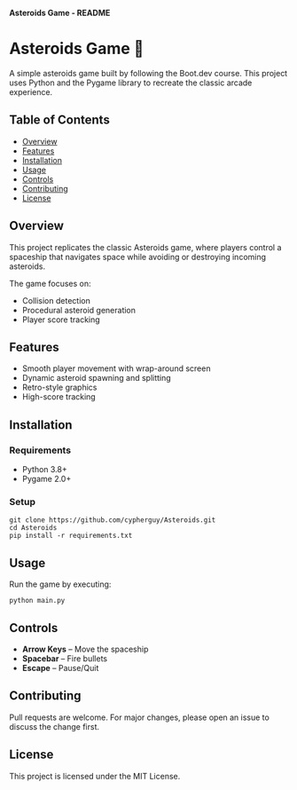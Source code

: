 **Asteroids Game - README**

# Asteroids Game 🚀

A simple asteroids game built by following the Boot.dev course. This project uses Python and the Pygame library to recreate the classic arcade experience.

## Table of Contents

- [Overview](#overview)
- [Features](#features)
- [Installation](#installation)
- [Usage](#usage)
- [Controls](#controls)
- [Contributing](#contributing)
- [License](#license)

## Overview

This project replicates the classic Asteroids game, where players control a spaceship that navigates space while avoiding or destroying incoming asteroids.

The game focuses on:

- Collision detection
- Procedural asteroid generation
- Player score tracking

## Features

- Smooth player movement with wrap-around screen
- Dynamic asteroid spawning and splitting
- Retro-style graphics
- High-score tracking

## Installation

### Requirements

- Python 3.8+
- Pygame 2.0+

### Setup

    git clone https://github.com/cypherguy/Asteroids.git
    cd Asteroids
    pip install -r requirements.txt

## Usage

Run the game by executing:

    python main.py

## Controls

- **Arrow Keys** – Move the spaceship
- **Spacebar** – Fire bullets
- **Escape** – Pause/Quit

## Contributing

Pull requests are welcome. For major changes, please open an issue to discuss the change first.

## License

This project is licensed under the MIT License.
